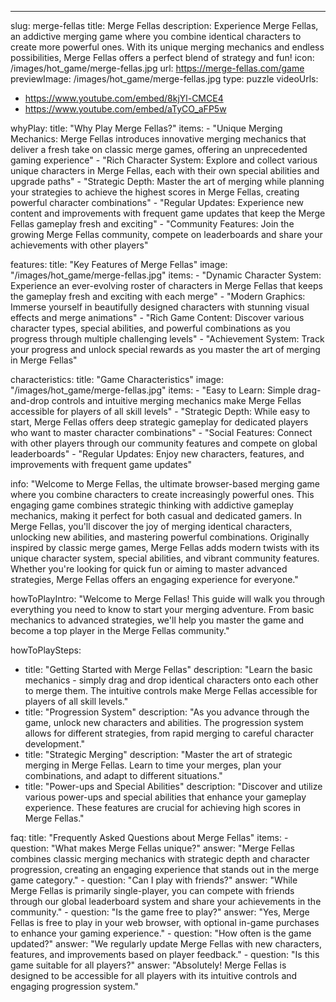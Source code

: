 ---
slug: merge-fellas
title: Merge Fellas
description: Experience Merge Fellas, an addictive merging game where you combine identical characters to create more powerful ones. With its unique merging mechanics and endless possibilities, Merge Fellas offers a perfect blend of strategy and fun!
icon: /images/hot_game/merge-fellas.jpg
url: https://merge-fellas.com/game
previewImage: /images/hot_game/merge-fellas.jpg
type: puzzle
videoUrls:
  - https://www.youtube.com/embed/8kjYl-CMCE4
  - https://www.youtube.com/embed/aTyCO_aFP5w

whyPlay:
  title: "Why Play Merge Fellas?"
  items:
    - "Unique Merging Mechanics: Merge Fellas introduces innovative merging mechanics that deliver a fresh take on classic merge games, offering an unprecedented gaming experience"
    - "Rich Character System: Explore and collect various unique characters in Merge Fellas, each with their own special abilities and upgrade paths"
    - "Strategic Depth: Master the art of merging while planning your strategies to achieve the highest scores in Merge Fellas, creating powerful character combinations"
    - "Regular Updates: Experience new content and improvements with frequent game updates that keep the Merge Fellas gameplay fresh and exciting"
    - "Community Features: Join the growing Merge Fellas community, compete on leaderboards and share your achievements with other players"

features:
  title: "Key Features of Merge Fellas"
  image: "/images/hot_game/merge-fellas.jpg"
  items:
    - "Dynamic Character System: Experience an ever-evolving roster of characters in Merge Fellas that keeps the gameplay fresh and exciting with each merge"
    - "Modern Graphics: Immerse yourself in beautifully designed characters with stunning visual effects and merge animations"
    - "Rich Game Content: Discover various character types, special abilities, and powerful combinations as you progress through multiple challenging levels"
    - "Achievement System: Track your progress and unlock special rewards as you master the art of merging in Merge Fellas"

characteristics:
  title: "Game Characteristics"
  image: "/images/hot_game/merge-fellas.jpg"
  items:
    - "Easy to Learn: Simple drag-and-drop controls and intuitive merging mechanics make Merge Fellas accessible for players of all skill levels"
    - "Strategic Depth: While easy to start, Merge Fellas offers deep strategic gameplay for dedicated players who want to master character combinations"
    - "Social Features: Connect with other players through our community features and compete on global leaderboards"
    - "Regular Updates: Enjoy new characters, features, and improvements with frequent game updates"

info: "Welcome to Merge Fellas, the ultimate browser-based merging game where you combine characters to create increasingly powerful ones. This engaging game combines strategic thinking with addictive gameplay mechanics, making it perfect for both casual and dedicated gamers. In Merge Fellas, you'll discover the joy of merging identical characters, unlocking new abilities, and mastering powerful combinations. Originally inspired by classic merge games, Merge Fellas adds modern twists with its unique character system, special abilities, and vibrant community features. Whether you're looking for quick fun or aiming to master advanced strategies, Merge Fellas offers an engaging experience for everyone."

howToPlayIntro: "Welcome to Merge Fellas! This guide will walk you through everything you need to know to start your merging adventure. From basic mechanics to advanced strategies, we'll help you master the game and become a top player in the Merge Fellas community."

howToPlaySteps:
  - title: "Getting Started with Merge Fellas"
    description: "Learn the basic mechanics - simply drag and drop identical characters onto each other to merge them. The intuitive controls make Merge Fellas accessible for players of all skill levels."
  - title: "Progression System"
    description: "As you advance through the game, unlock new characters and abilities. The progression system allows for different strategies, from rapid merging to careful character development."
  - title: "Strategic Merging"
    description: "Master the art of strategic merging in Merge Fellas. Learn to time your merges, plan your combinations, and adapt to different situations."
  - title: "Power-ups and Special Abilities"
    description: "Discover and utilize various power-ups and special abilities that enhance your gameplay experience. These features are crucial for achieving high scores in Merge Fellas."

faq:
  title: "Frequently Asked Questions about Merge Fellas"
  items:
    - question: "What makes Merge Fellas unique?"
      answer: "Merge Fellas combines classic merging mechanics with strategic depth and character progression, creating an engaging experience that stands out in the merge game category."
    - question: "Can I play with friends?"
      answer: "While Merge Fellas is primarily single-player, you can compete with friends through our global leaderboard system and share your achievements in the community."
    - question: "Is the game free to play?"
      answer: "Yes, Merge Fellas is free to play in your web browser, with optional in-game purchases to enhance your gaming experience."
    - question: "How often is the game updated?"
      answer: "We regularly update Merge Fellas with new characters, features, and improvements based on player feedback."
    - question: "Is this game suitable for all players?"
      answer: "Absolutely! Merge Fellas is designed to be accessible for all players with its intuitive controls and engaging progression system." 